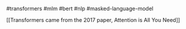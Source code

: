 #transformers #mlm #bert #nlp #masked-language-model 

[[Transformers came from the 2017 paper, Attention is All You Need]]


